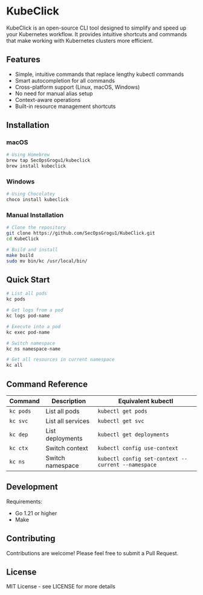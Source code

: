 # KubeClick

KubeClick is an open-source CLI tool designed to simplify and speed up your Kubernetes workflow. It provides intuitive shortcuts and commands that make working with Kubernetes clusters more efficient.

## Features

- Simple, intuitive commands that replace lengthy kubectl commands
- Smart autocompletion for all commands
- Cross-platform support (Linux, macOS, Windows)
- No need for manual alias setup
- Context-aware operations
- Built-in resource management shortcuts

## Installation

### macOS
```bash
# Using Homebrew
brew tap SecOpsGrogu1/kubeclick
brew install kubeclick
```

### Windows
```powershell
# Using Chocolatey
choco install kubeclick
```

### Manual Installation
```bash
# Clone the repository
git clone https://github.com/SecOpsGrogu1/KubeClick.git
cd KubeClick

# Build and install
make build
sudo mv bin/kc /usr/local/bin/
```

## Quick Start

```bash
# List all pods
kc pods

# Get logs from a pod
kc logs pod-name

# Execute into a pod
kc exec pod-name

# Switch namespace
kc ns namespace-name

# Get all resources in current namespace
kc all
```

## Command Reference

| Command | Description | Equivalent kubectl |
|---------|-------------|-------------------|
| `kc pods` | List all pods | `kubectl get pods` |
| `kc svc` | List all services | `kubectl get svc` |
| `kc dep` | List deployments | `kubectl get deployments` |
| `kc ctx` | Switch context | `kubectl config use-context` |
| `kc ns` | Switch namespace | `kubectl config set-context --current --namespace` |

## Development

Requirements:
- Go 1.21 or higher
- Make

## Contributing

Contributions are welcome! Please feel free to submit a Pull Request.

## License

MIT License - see LICENSE for more details
